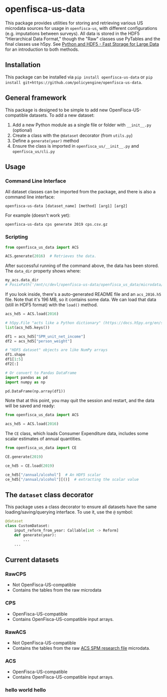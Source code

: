 # openfisca-us-data

This package provides utilities for storing and retrieving various US microdata sources for usage
in `openfisca-us`, with different configurations (e.g. imputations between surveys). All data is
stored in the HDF5 "Hierarchical Data Format," though the "Raw" classes use PyTables and the
final classes use h5py. See [Python and HDF5 - Fast Storage for Large Data](www.youtube.com/watch?v=hnhN2_TpY8g)
for an introduction to both methods.

## Installation

This package can be installed via `pip install openfisca-us-data` or `pip install git+https://github.com/policyengine/openfisca-us-data`.

## General framework

This package is designed to be simple to add new OpenFisca-US-compatible datasets. To add a new dataset:
1. Add a new Python module as a single file or folder with `__init__.py` (optional)
2. Create a class with the `@dataset` decorator (from `utils.py`)
3. Define a `generate(year)` method
4. Ensure the class is imported in `openfisca_us/__init__.py` and `openfisca_us/cli.py`

## Usage

### Command Line Interface

All dataset classes can be imported from the package, and there is also a command line interface:
```console
openfisca-us-data [dataset_name] [method] [arg1] [arg2]
```
For example (doesn't work yet):
```console
openfisca-us-data cps generate 2019 cps.csv.gz
```

### Scripting
```python
from openfisca_us_data import ACS

ACS.generate(2016)  # Retrieves the data.
```

After successful running of the command above, the data has been stored. The `data_dir` property
shows where:
```python
my_acs.data_dir
# PosixPath('/mnt/c/devl/openfisca-us-data/openfisca_us_data/microdata/openfisca_us')
```

If you look inside, there's a auto-generated README file and an `acs_2016.h5` file.
Note that it's 196 MB, so it contains some data. We can load that data (still in HDF5 format)
with the `load()` method.

```python
acs_hd5 = ACS.load(2016)

# h5py.File "acts like a Python dictionary" (https://docs.h5py.org/en/stable/quick.html)
list(acs_hd5.keys())

df1 = acs_hd5["SPM_unit_net_income"]
df2 = acs_hd5["person_weight"]

# "HDF5 dataset" objects are like NumPy arrays
df1.shape
df1[1:5]
df2[:]

# Or convert to Pandas DataFrame
import pandas as pd
import numpy as np

pd.DataFrame(np.array(df1))
```
Note that at this point, you may quit the session and restart, and the data will be saved and ready:

```python
from openfisca_us_data import ACS

acs_hd5 = ACS.load(2016)
```
The `CE` class, which loads Consumer Expenditure data, includes some scalar estimates
of annual quantities.

```python
from openfisca_us_data import CE

CE.generate(2019)

ce_hd5 = CE.load(2019)

ce_hd5["/annual/alcohol"]  # An HDF5 scalar
ce_hd5["/annual/alcohol"][()]  # extracting the scalar value
```

## The `dataset` class decorator

This package uses a class decorator to ensure all datasets have the same loading/saving/querying interface. To use it, use the `@` symbol:
```python
@dataset
class CustomDataset:
    input_reform_from_year: Callable[int -> Reform]
    def generate(year):
        ...
    ...
```

## Current datasets

### RawCPS
- Not OpenFisca-US-compatible
- Contains the tables from the raw microdata
### CPS
- OpenFisca-US-compatible
- Contains OpenFisca-US-compatible input arrays.
### RawACS
- Not OpenFisca-US-compatible
- Contains the tables from the raw [ACS SPM research file](https://www.census.gov/data/datasets/time-series/demo/supplemental-poverty-measure/acs-research-files.html) microdata.
### ACS
- OpenFisca-US-compatible
- Contains OpenFisca-US-compatible input arrays.
### hello world hello